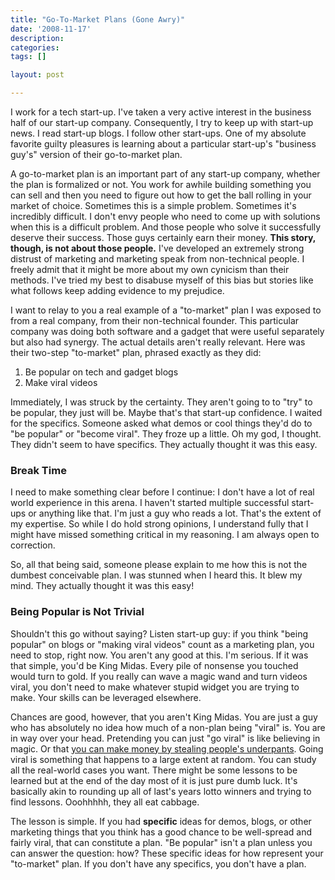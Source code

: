 ```yaml
---
title: "Go-To-Market Plans (Gone Awry)"
date: '2008-11-17'
description:
categories:
tags: []

layout: post

---
```

I work for a tech start-up. I've taken a very active interest in the business half of our start-up company. Consequently, I try to keep up with start-up news. I read start-up blogs. I follow other start-ups. One of my absolute favorite guilty pleasures is learning about a particular start-up's "business guy's" version of their go-to-market plan.

A go-to-market plan is an important part of any start-up company, whether the plan is formalized or not. You work for awhile building something you can sell and then you need to figure out how to get the ball rolling in your market of choice. Sometimes this is a simple problem. Sometimes it's incredibly difficult. I don't envy people who need to come up with solutions when this is a difficult problem. And those people who solve it successfully deserve their success. Those guys certainly earn their money. <strong>This story, though, is not about those people.</strong> I've developed an extremely strong distrust of marketing and marketing speak from non-technical people. I freely admit that it might be more about my own cynicism than their methods. I've tried my best to disabuse myself of this bias but stories like what follows keep adding evidence to my prejudice.

I want to relay to you a real example of a "to-market" plan I was exposed to from a real company, from their non-technical founder. This particular company was doing both software and a gadget that were useful separately but also had synergy. The actual details aren't really relevant. Here was their two-step "to-market" plan, phrased exactly as they did:
<ol>
	<li>Be popular on tech and gadget blogs</li>
	<li>Make viral videos</li>
</ol>
Immediately, I was struck by the certainty. They aren't going to to "try" to be popular, they just will be. Maybe that's that start-up confidence. I waited for the specifics. Someone asked what demos or cool things they'd do to "be popular" or "become viral". They froze up a little. Oh my god, I thought. They didn't seem to have specifics. They actually thought it was this easy.
<h3>Break Time</h3>
I need to make something clear before I continue: I don't have a lot of real world experience in this arena. I haven't started multiple successful start-ups or anything like that. I'm just a guy who reads a lot. That's the extent of my expertise. So while I do hold strong opinions, I understand fully that I might have missed something critical in my reasoning. I am always open to correction.

So, all that being said, someone please explain to me how this is not the dumbest conceivable plan. I was stunned when I heard this. It blew my mind. They actually thought it was this easy!
<h3>Being Popular is Not Trivial</h3>
Shouldn't this go without saying? Listen start-up guy: if you think "being popular" on blogs or "making viral videos" count as a marketing plan, you need to stop, right now. You aren't any good at this. I'm serious. If it was that simple, you'd be King Midas. Every pile of nonsense you touched would turn to gold. If you really can wave a magic wand and turn videos viral, you don't need to make whatever stupid widget you are trying to make. Your skills can be leveraged elsewhere.

Chances are good, however, that you aren't King Midas. You are just a guy who has absolutely no idea how much of a non-plan being "viral" is. You are in way over your head. Pretending you can just "go viral" is like believing in magic. Or that <a href="http://en.wikipedia.org/wiki/Image:Gnomes_plan.png">you can make money by stealing people's underpants</a>. Going viral is something that happens to a large extent at random. You can study all the real-world cases you want. There might be some lessons to be learned but at the end of the day most of it is just pure dumb luck. It's basically akin to rounding up all of last's years lotto winners and trying to find lessons. Ooohhhhh, they all eat cabbage.

The lesson is simple. If you had <strong>specific</strong> ideas for demos, blogs, or other marketing things that you think has a good chance to be well-spread and fairly viral, that can constitute a plan. "Be popular" isn't a plan unless you can answer the question: how? These specific ideas for how represent your "to-market" plan. If you don't have any specifics, you don't have a plan.